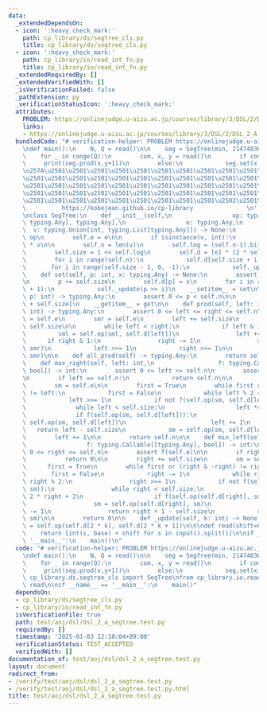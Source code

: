 ```yaml
---
data:
  _extendedDependsOn:
  - icon: ':heavy_check_mark:'
    path: cp_library/ds/segtree_cls.py
    title: cp_library/ds/segtree_cls.py
  - icon: ':heavy_check_mark:'
    path: cp_library/io/read_int_fn.py
    title: cp_library/io/read_int_fn.py
  _extendedRequiredBy: []
  _extendedVerifiedWith: []
  _isVerificationFailed: false
  _pathExtension: py
  _verificationStatusIcon: ':heavy_check_mark:'
  attributes:
    PROBLEM: https://onlinejudge.u-aizu.ac.jp/courses/library/3/DSL/2/DSL_2_A
    links:
    - https://onlinejudge.u-aizu.ac.jp/courses/library/3/DSL/2/DSL_2_A
  bundledCode: "# verification-helper: PROBLEM https://onlinejudge.u-aizu.ac.jp/courses/library/3/DSL/2/DSL_2_A\n\
    \ndef main():\n    N, Q = read()\n\n    seg = SegTree(min, 2147483647, N)\n\n\
    \    for _ in range(Q):\n        com, x, y = read()\n        if com:\n       \
    \     print(seg.prod(x,y+1))\n        else:\n            seg.set(x,y)\n\n'''\n\
    \u257A\u2501\u2501\u2501\u2501\u2501\u2501\u2501\u2501\u2501\u2501\u2501\u2501\
    \u2501\u2501\u2501\u2501\u2501\u2501\u2501\u2501\u2501\u2501\u2501\u2501\u2501\
    \u2501\u2501\u2501\u2501\u2501\u2501\u2501\u2501\u2501\u2501\u2501\u2501\u2501\
    \u2501\u2501\u2501\u2501\u2501\u2501\u2501\u2501\u2501\u2501\u2501\u2501\u2501\
    \u2501\u2501\u2501\u2501\u2501\u2501\u2501\u2501\u2501\u2501\u2501\u2578\n   \
    \          https://kobejean.github.io/cp-library               \n'''\nimport typing\n\
    \nclass SegTree:\n    def __init__(self,\n                 op: typing.Callable[[typing.Any,\
    \ typing.Any], typing.Any],\n                 e: typing.Any,\n               \
    \  v: typing.Union[int, typing.List[typing.Any]]) -> None:\n        self.op =\
    \ op\n        self.e = e\n\n        if isinstance(v, int):\n            v = [e]\
    \ * v\n\n        self.n = len(v)\n        self.log = (self.n-1).bit_length()+1\n\
    \        self.size = 1 << self.log\n        self.d = [e] * (2 * self.size)\n\n\
    \        for i in range(self.n):\n            self.d[self.size + i] = v[i]\n \
    \       for i in range(self.size - 1, 0, -1):\n            self._update(i)\n\n\
    \    def set(self, p: int, x: typing.Any) -> None:\n        assert 0 <= p < self.n\n\
    \n        p += self.size\n        self.d[p] = x\n        for i in range(1, self.log\
    \ + 1):\n            self._update(p >> i)\n    __setitem__ = set\n\n    def get(self,\
    \ p: int) -> typing.Any:\n        assert 0 <= p < self.n\n\n        return self.d[p\
    \ + self.size]\n    __getitem__ = get\n\n    def prod(self, left: int, right:\
    \ int) -> typing.Any:\n        assert 0 <= left <= right <= self.n\n        sml\
    \ = self.e\n        smr = self.e\n        left += self.size\n        right +=\
    \ self.size\n\n        while left < right:\n            if left & 1:\n       \
    \         sml = self.op(sml, self.d[left])\n                left += 1\n      \
    \      if right & 1:\n                right -= 1\n                smr = self.op(self.d[right],\
    \ smr)\n            left >>= 1\n            right >>= 1\n\n        return self.op(sml,\
    \ smr)\n\n    def all_prod(self) -> typing.Any:\n        return self.d[1]\n\n\
    \    def max_right(self, left: int,\n                  f: typing.Callable[[typing.Any],\
    \ bool]) -> int:\n        assert 0 <= left <= self.n\n        assert f(self.e)\n\
    \n        if left == self.n:\n            return self.n\n\n        left += self.size\n\
    \        sm = self.e\n\n        first = True\n        while first or (left & -left)\
    \ != left:\n            first = False\n            while left % 2 == 0:\n    \
    \            left >>= 1\n            if not f(self.op(sm, self.d[left])):\n  \
    \              while left < self.size:\n                    left *= 2\n      \
    \              if f(self.op(sm, self.d[left])):\n                        sm =\
    \ self.op(sm, self.d[left])\n                        left += 1\n             \
    \   return left - self.size\n            sm = self.op(sm, self.d[left])\n    \
    \        left += 1\n\n        return self.n\n\n    def min_left(self, right: int,\n\
    \                 f: typing.Callable[[typing.Any], bool]) -> int:\n        assert\
    \ 0 <= right <= self.n\n        assert f(self.e)\n\n        if right == 0:\n \
    \           return 0\n\n        right += self.size\n        sm = self.e\n\n  \
    \      first = True\n        while first or (right & -right) != right:\n     \
    \       first = False\n            right -= 1\n            while right > 1 and\
    \ right % 2:\n                right >>= 1\n            if not f(self.op(self.d[right],\
    \ sm)):\n                while right < self.size:\n                    right =\
    \ 2 * right + 1\n                    if f(self.op(self.d[right], sm)):\n     \
    \                   sm = self.op(self.d[right], sm)\n                        right\
    \ -= 1\n                return right + 1 - self.size\n            sm = self.op(self.d[right],\
    \ sm)\n\n        return 0\n\n    def _update(self, k: int) -> None:\n        self.d[k]\
    \ = self.op(self.d[2 * k], self.d[2 * k + 1])\n\n\ndef read(shift=0, base=10):\n\
    \    return [int(s, base) + shift for s in input().split()]\n\nif __name__ ==\
    \ '__main__':\n    main()\n"
  code: "# verification-helper: PROBLEM https://onlinejudge.u-aizu.ac.jp/courses/library/3/DSL/2/DSL_2_A\n\
    \ndef main():\n    N, Q = read()\n\n    seg = SegTree(min, 2147483647, N)\n\n\
    \    for _ in range(Q):\n        com, x, y = read()\n        if com:\n       \
    \     print(seg.prod(x,y+1))\n        else:\n            seg.set(x,y)\n\nfrom\
    \ cp_library.ds.segtree_cls import SegTree\nfrom cp_library.io.read_int_fn import\
    \ read\n\nif __name__ == '__main__':\n    main()"
  dependsOn:
  - cp_library/ds/segtree_cls.py
  - cp_library/io/read_int_fn.py
  isVerificationFile: true
  path: test/aoj/dsl/dsl_2_a_segtree.test.py
  requiredBy: []
  timestamp: '2025-01-03 12:10:04+09:00'
  verificationStatus: TEST_ACCEPTED
  verifiedWith: []
documentation_of: test/aoj/dsl/dsl_2_a_segtree.test.py
layout: document
redirect_from:
- /verify/test/aoj/dsl/dsl_2_a_segtree.test.py
- /verify/test/aoj/dsl/dsl_2_a_segtree.test.py.html
title: test/aoj/dsl/dsl_2_a_segtree.test.py
---
```

